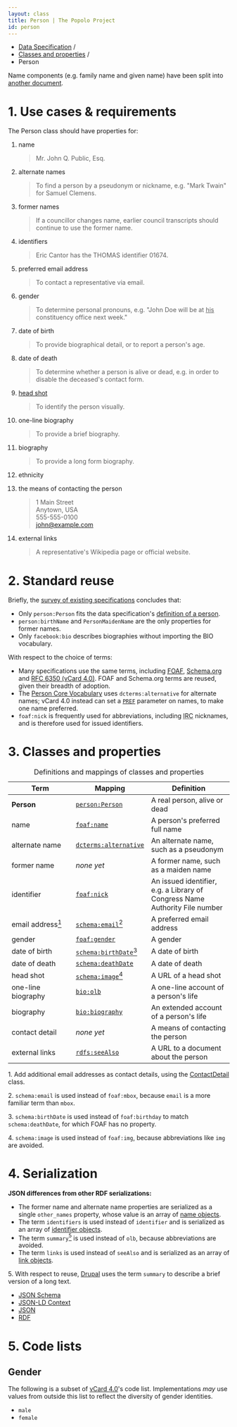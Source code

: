 ```yaml
---
layout: class
title: Person | The Popolo Project
id: person
---
```


<ul class="breadcrumb">
  <li><a href="/specs/">Data Specification</a> <span class="divider">/</span></li>
  <li><a href="/specs/#classes-and-properties">Classes and properties</a> <span class="divider">/</span></li>
  <li class="active">Person</li>
</ul>

Name components (e.g. family name and given name) have been split into [another document](/specs/person/name-component.html).

<h1 id="use-cases-and-requirements">1. Use cases &amp; requirements</h1>

The Person class should have properties for:

1. name

    >Mr. John Q. Public, Esq.

1. alternate names

    >To find a person by a pseudonym or nickname, e.g. "Mark Twain" for Samuel Clemens.

1. former names

    >If a councillor changes name, earlier council transcripts should continue to use the former name.

1. identifiers

    >Eric Cantor has the THOMAS identifier 01674.

1. preferred email address

    >To contact a representative via email.

1. gender

    >To determine personal pronouns, e.g. "John Doe will be at <u>his</u> constituency office next week."

1. date of birth

    >To provide biographical detail, or to report a person's age.

1. date of death

    >To determine whether a person is alive or dead, e.g. in order to disable the deceased's contact form.

1. [head shot](http://en.wikipedia.org/wiki/Head_shot)

    >To identify the person visually.

1. one-line biography

    >To provide a brief biography.

1. biography

    >To provide a long form biography.

1. ethnicity

    >

1. the means of contacting the person

    >1 Main Street  
    Anytown, USA  
    555-555-0100  
    john@example.com

1. external links

    >A representative's Wikipedia page or official website.

<h1 id="standard-reuse">2. Standard reuse</h1>

Briefly, the [survey of existing specifications](/appendices/survey.html) concludes that:

* Only `person:Person` fits the data specification's [definition of a person](/specs/#scope).
* `person:birthName` and `PersonMaidenName` are the only properties for former names.
* Only `facebook:bio` describes biographies without importing the BIO vocabulary.

With respect to the choice of terms:

* Many specifications use the same terms, including [<abbr title="Friend of a Friend">FOAF</abbr>](http://xmlns.com/foaf/spec/), [Schema.org](http://schema.org/Person) and [RFC 6350 (vCard 4.0)](http://tools.ietf.org/html/rfc6350#section-6.2.2). FOAF and Schema.org terms are reused, given their breadth of adoption.
* The [Person Core Vocabulary](http://philarcher.org/isa/person-v1.00.html#dcterms:alternative) uses `dcterms:alternative` for alternate names; vCard 4.0 instead can set a [`PREF`](http://tools.ietf.org/html/rfc6350#section-5.3) parameter on names, to make one name preferred.
* `foaf:nick` is frequently used for abbreviations, including <abbr title="Internet Relay Chat">IRC</abbr> nicknames, and is therefore used for issued identifiers.

<h1 id="classes-and-properties">3. Classes and properties</h1>

<table>
  <caption>Definitions and mappings of classes and properties</caption>
  <thead>
    <tr>
      <th width="130">Term</th>
      <th>Mapping</th>
      <th>Definition</th>
    </tr>
  </thead>
  <tbody>
    <tr id="person:Person">
      <td><strong>Person</strong></td>
      <td><code><a href="http://philarcher.org/isa/person-v1.00.html#person:Person" title="http://www.w3.org/ns/person#Person">person:Person</a></code></td>
      <td>A real person, alive or dead</td>
    </tr>
    <tr id="foaf:name">
      <td>name</td>
      <td><code><a href="http://xmlns.com/foaf/spec/#term_name" title="http://xmlns.com/foaf/0.1/name">foaf:name</a></code></td>
      <td>A person's preferred full name</td>
    </tr>
    <tr id="dcterms:alternative">
      <td>alternate name</td>
      <td><code><a href="http://dublincore.org/documents/dcmi-terms/#terms-alternative" title="http://purl.org/dc/terms/alternative">dcterms:alternative</a></code></td>
      <td>An alternate name, such as a pseudonym</td>
    </tr>
    <tr>
      <td>former name</td>
      <td><em>none yet</em></td>
      <td>A former name, such as a maiden name</td>
    </tr>
    <tr id="foaf:nick">
      <td>identifier</td>
      <td><code><a href="http://xmlns.com/foaf/spec/#term_nick" title="http://xmlns.com/foaf/0.1/nick">foaf:nick</a></code></td>
      <td>An issued identifier, e.g. a Library of Congress Name Authority File number</td>
    </tr>
    <tr id="schema:email">
      <td>email address<a href="#note1"><sup>1</sup></a></td>
      <td><code><a href="http://schema.org/email" title="http://schema.org/email">schema:email</a></code><a href="#note2"><sup>2</sup></a></td>
      <td>A preferred email address</td>
    </tr>
    <tr id="foaf:gender">
      <td>gender</td>
      <td><code><a href="http://xmlns.com/foaf/spec/#term_gender" title="http://xmlns.com/foaf/0.1/gender">foaf:gender</a></code></td>
      <td>A gender</td>
    </tr>
    <tr id="schema:birthDate">
      <td>date of birth</td>
      <td><code><a href="http://schema.org/birthDate" title="http://schema.org/birthDate">schema:birthDate</a></code><a href="#note3"><sup>3</sup></a></td>
      <td>A date of birth</td>
    </tr>
    <tr id="schema:deathDate">
      <td>date of death</td>
      <td><code><a href="http://schema.org/deathDate" title="http://schema.org/deathDate">schema:deathDate</a></code></td>
      <td>A date of death</td>
    </tr>
    <tr id="schema:image">
      <td>head shot</td>
      <td><code><a href="http://schema.org/image" title="http://schema.org/image">schema:image</a></code><a href="#note4"><sup>4</sup></a></td>
      <td>A URL of a head shot</td>
    </tr>
    <tr id="bio:olb">
      <td>one-line biography</td>
      <td><code><a href="http://vocab.org/bio/0.1/olb.html" title="http://purl.org/vocab/bio/0.1/olb">bio:olb</a></code></td>
      <td>A one-line account of a person's life</td>
    </tr>
    <tr id="bio:biography">
      <td>biography</td>
      <td><code><a href="http://vocab.org/bio/0.1/biography.html" title="http://purl.org/vocab/bio/0.1/biography">bio:biography</a></code></td>
      <td>An extended account of a person's life</td>
    </tr>
    <tr>
      <td>contact detail</td>
      <td><em>none yet</em></td>
      <td>A means of contacting the person</td>
    </tr>
    <tr id="rdfs:seeAlso">
      <td>external links</td>
      <td><code><a href="http://www.w3.org/TR/rdf-schema/#ch_seealso" title="http://www.w3.org/2000/01/rdf-schema#seeAlso">rdfs:seeAlso</a></code></td>
      <td>A URL to a document about the person</td>
    </tr>
  </tbody>
</table>

<p class="note" id="note1">1. Add additional email addresses as contact details, using the <a href="/specs/contact-detail.html">ContactDetail</a> class.</p>
<p class="note" id="note2">2. <code>schema:email</code> is used instead of <code>foaf:mbox</code>, because <code>email</code> is a more familiar term than <code>mbox</code>.</p>
<p class="note" id="note3">3. <code>schema:birthDate</code> is used instead of <code>foaf:birthday</code> to match <code>schema:deathDate</code>, for which FOAF has no property.</p>
<p class="note" id="note4">4. <code>schema:image</code> is used instead of <code>foaf:img</code>, because abbreviations like <code>img</code> are avoided.</p>

<h1 id="serialization">4. Serialization</h1>

**JSON differences from other RDF serializations:**

* The former name and alternate name properties are serialized as a single `other_names` property, whose value is an array of [name objects](/specs/#other-name).
* The term `identifiers` is used instead of `identifier` and is serialized as an array of [identifier objects](/specs/#identifier).
* The term `summary`[<sup>5</sup>](#note5) is used instead of `olb`, because abbreviations are avoided.
* The term `links` is used instead of `seeAlso` and is serialized as an array of [link objects](/specs/#link).

<p class="note" id="note5">5. With respect to reuse, <a href="http://drupal.org/">Drupal</a> uses the term <code>summary</code> to describe a brief version of a long text.</p>

<ul class="nav nav-tabs no-js">
  <li><a href="#person-schema">JSON Schema</a></li>
  <li><a href="#person-context">JSON-LD Context</a></li>
  <li class="active"><a href="#person-json">JSON</a></li>
  <li><a href="#person-rdf">RDF</a></li>
</ul>

<div class="tab-content no-js">
  <div class="tab-pane" id="person-schema" data-url="/schemas/person.json"></div>
  <div class="tab-pane" id="person-context" data-url="/contexts/person.jsonld"></div>
  <div class="tab-pane active" id="person-json" data-url="/examples/person.json"></div>
  <div class="tab-pane" id="person-rdf" data-url="/examples/person.ttl"></div>
</div>

<h1 id="code-lists">5. Code lists</h1>

## Gender

The following is a subset of [vCard 4.0](http://tools.ietf.org/html/rfc6350#section-6.2.7)'s code list. Implementations <em class="rfc2119">may</em> use values from outside this list to reflect the diversity of gender identities.

* `male`
* `female`
